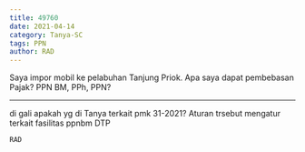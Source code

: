 ```yaml
---
title: 49760
date: 2021-04-14
category: Tanya-SC
tags: PPN
author: RAD
---
```


Saya impor mobil ke pelabuhan Tanjung Priok. Apa saya dapat pembebasan Pajak? PPN BM, PPh, PPN?

---

di gali apakah yg di Tanya terkait pmk 31-2021? Aturan trsebut mengatur terkait fasilitas ppnbm DTP

`RAD`
